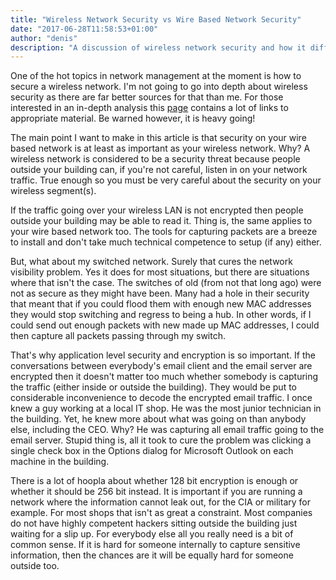 ```yaml
---
title: "Wireless Network Security vs Wire Based Network Security"
date: "2017-06-28T11:58:53+01:00"
author: "denis"
description: "A discussion of wireless network security and how it differs from the security required for a traditional wire based network."
---
```

One of the hot topics in network management at the moment is how to secure a wireless network. I'm not going to go into depth about wireless security as there are far better sources for that than me. For those interested in an in-depth analysis this [page](http://www.drizzle.com/%7Eaboba/IEEE/) contains a lot of links to appropriate material. Be warned however, it is heavy going!

The main point I want to make in this article is that security on your wire based network is at least as important as your wireless network. Why? A wireless network is considered to be a security threat because people outside your building can, if you're not careful, listen in on your network traffic. True enough so you must be very careful about the security on your wireless segment(s).

If the traffic going over your wireless LAN is not encrypted then people outside your building may be able to read it. Thing is, the same applies to your wire based network too. The tools for capturing packets are a breeze to install and don't take much technical competence to setup (if any) either.

But, what about my switched network. Surely that cures the network visibility problem. Yes it does for most situations, but there are situations where that isn't the case. The switches of old (from not that long ago) were not as secure as they might have been. Many had a hole in their security that meant that if you could flood them with enough new MAC addresses they would stop switching and regress to being a hub. In other words, if I could send out enough packets with new made up MAC addresses, I could then capture all packets passing through my switch.

That's why application level security and encryption is so important. If the conversations between everybody's email client and the email server are encrypted then it doesn't matter too much whether somebody is capturing the traffic (either inside or outside the building). They would be put to considerable inconvenience to decode the encrypted email traffic. I once knew a guy working at a local IT shop. He was the most junior technician in the building. Yet, he knew more about what was going on than anybody else, including the CEO. Why? He was capturing all email traffic going to the email server. Stupid thing is, all it took to cure the problem was clicking a single check box in the Options dialog for Microsoft Outlook on each machine in the building.

There is a lot of hoopla about whether 128 bit encryption is enough or whether it should be 256 bit instead. It is important if you are running a network where the information cannot leak out, for the CIA or military for example. For most shops that isn't as great a constraint. Most companies do not have highly competent hackers sitting outside the building just waiting for a slip up. For everybody else all you really need is a bit of common sense. If it is hard for someone internally to capture sensitive information, then the chances are it will be equally hard for someone outside too.

